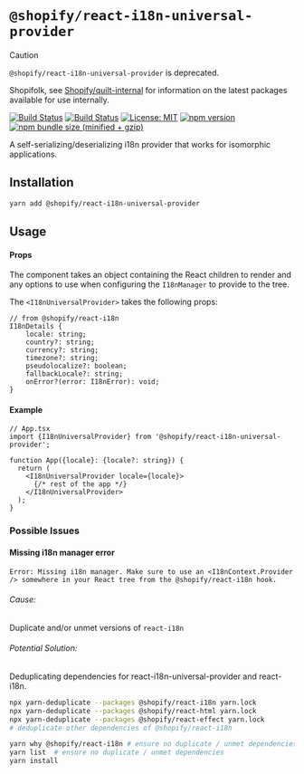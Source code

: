 # `@shopify/react-i18n-universal-provider`

> [!CAUTION]
>
> `@shopify/react-i18n-universal-provider` is deprecated.
>
> Shopifolk, see
> [Shopify/quilt-internal](https://github.com/shopify/quilt-internal) for
> information on the latest packages available for use internally.

[![Build Status](https://github.com/Shopify/quilt/workflows/Node-CI/badge.svg?branch=main)](https://github.com/Shopify/quilt/actions?query=workflow%3ANode-CI)
[![Build Status](https://github.com/Shopify/quilt/workflows/Ruby-CI/badge.svg?branch=main)](https://github.com/Shopify/quilt/actions?query=workflow%3ARuby-CI)
[![License: MIT](https://img.shields.io/badge/License-MIT-green.svg)](LICENSE.md) [![npm version](https://badge.fury.io/js/%40shopify%2Freact-i18n-universal-provider.svg)](https://badge.fury.io/js/%40shopify%2Freact-i18n-universal-provider.svg) [![npm bundle size (minified + gzip)](https://img.shields.io/bundlephobia/minzip/@shopify/react-i18n-universal-provider.svg)](https://img.shields.io/bundlephobia/minzip/@shopify/react-i18n-universal-provider.svg)

A self-serializing/deserializing i18n provider that works for isomorphic applications.

## Installation

```bash
yarn add @shopify/react-i18n-universal-provider
```

## Usage

#### Props

The component takes an object containing the React children to render and any options to use when configuring the `I18nManager` to provide to the tree.

The `<I18nUniversalProvider>` takes the following props:

```tsx
// from @shopify/react-i18n
I18nDetails {
    locale: string;
    country?: string;
    currency?: string;
    timezone?: string;
    pseudolocalize?: boolean;
    fallbackLocale?: string;
    onError?(error: I18nError): void;
}
```

#### Example

```tsx
// App.tsx
import {I18nUniversalProvider} from '@shopify/react-i18n-universal-provider';

function App({locale}: {locale?: string}) {
  return (
    <I18nUniversalProvider locale={locale}>
      {/* rest of the app */}
    </I18nUniversalProvider>
  );
}
```

### Possible Issues

#### Missing i18n manager error

```
Error: Missing i18n manager. Make sure to use an <I18nContext.Provider /> somewhere in your React tree from the @shopify/react-i18n hook.
```

###### Cause:

Duplicate and/or unmet versions of `react-i18n`

###### Potential Solution:

Deduplicating dependencies for react-i18n-universal-provider and react-i18n.

```bash
npx yarn-deduplicate --packages @shopify/react-i18n yarn.lock
npx yarn-deduplicate --packages @shopify/react-html yarn.lock
npx yarn-deduplicate --packages @shopify/react-effect yarn.lock
# deduplicate other dependencies of @shopify/react-i18n
```

```bash
yarn why @shopify/react-i18n # ensure no duplicate / unmet dependencies
yarn list  # ensure no duplicate / unmet dependencies
yarn install
```
